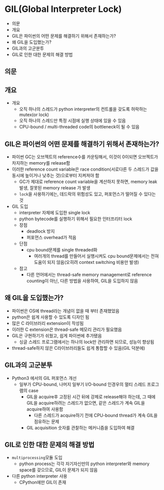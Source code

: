 # GIL(Global Interpreter Lock)

- 의문
- 개요
- GIL은 파이썬의 어떤 문제를 해결하기 위해서 존재하는가?
- 왜 GIL을 도입했는가?
- GIL과의 고군분투
- GIL로 인한 대한 문제의 해결 방법

## 의문

## 개요

- 개요
  - 오직 하나의 스레드가 python interpreter의 컨트롤을 갖도록 허락하는 mutex(or lock)
  - 오직 하나의 스레드만 특정 시점에 실행 상태에 있을 수 있음
  - CPU-bound / multi-threaded code의 bottleneck이 될 수 있음

## GIL은 파이썬의 어떤 문제를 해결하기 위해서 존재하는가?

- 파이썬 GC는 오브젝트의 reference수를 카운팅해서, 이것이 0이되면 오브젝트가 차지하는 memory를 release함
- 이러한 reference count variable은 race condition(서로다른 두 스레드가 값을 동시에 높이거나 낮추는 것)으로부터 지켜져야 함
  - GC가 제대로 reference count variable을 계산하지 못하면, memory leak 발생, 잘못된 memory release 가 발생
  - `lock`을 사용하기에는, 데드락의 위험성도 있고, 퍼포먼스가 떨어질 수 있다는 것
- GIL 도입
  - interpreter 자체에 도입한 single lock
  - python bytecode를 실행하기 위해서 필요한 인터프리터 lock
  - 장점
    - deadlock 방지
    - 퍼포먼스 overhead가 적음
  - 단점
    - cpu bound문제를 single threaded화
      - 여러개의 thread를 만들어서 실행시켜도 cpu bound문제에서는 전혀 도움이 되지 않음(오히려 context switching 비용만 발생)
  - 참고
    - 다른 언어에서는 thread-safe memory management로 reference counting이 아닌, 다른 방법을 사용하여, GIL을 도입하지 않음

## 왜 GIL을 도입했는가?

- 파이썬은 OS에 thread라는 개념이 없을 때 부터 존재했었음
- python은 쉽게 사용할 수 있도록 디자인 됨
- 많은 C 라이브러리 extension이 작성됨
- 이러한 C extension은 thread-safe 메모리 관리가 필요했음
- GIL은 구현하기가 쉬웠고, 쉽게 파이썬에 추가됐음
  - 싱글 스레드 프로그램에서는 하나의 lock만 관리하면 되므로, 성능이 향상됨
- thread-safe하지 않은 C라이브러리들도 쉽게 통합할 수 있음(GIL 덕분에)

## GIL과의 고군분투

- Python3 에서의 GIL 퍼포먼스 개선
  - 일부가 CPU-bound, 나머지 일부기 I/O-bound 인경우의 멀티 스레드 프로그램의 case
    - GIL을 acquire후 고정된 시간 뒤에 강제로 release해야 하는데, 그 때에 GIL을 acquire하려는 스레드가 없으면, 같은 스레드가 계속 GIL을 acquire하여 사용함
      - 다른 스레드가 acquire하기 전에 CPU-bound thread가 계속 GIL을 점유하는 문제
    - GIL acquisition 숫자를 관찰하는 메커니즘을 도입하여 해결

## GIL로 인한 대한 문제의 해결 방법

- `multiprocessing`모듈 도입
  - python process는 각각 자기자신만의 python interpreter와 memory space를 갖으므로, GIL이 문제가 되지 않음
- 다른 python interpreter 사용
  - CPython에만 GIL이 존재
